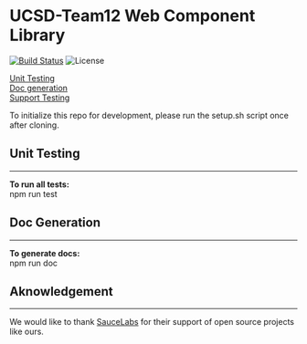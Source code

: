 # UCSD-Team12 Web Component Library

[![Build Status](https://travis-ci.com/ucsd-cse112/hello-world-component.svg?token=X6tJshpf7AyWKnGHNntd&branch=master)](https://travis-ci.com/ucsd-cse112/hello-world-component)
![License](https://img.shields.io/badge/License-MIT-yellow.svg)

[Unit Testing](#unit_test)  
[Doc generation](#unit_test)  
[Support Testing](#unit_test)  


To initialize this repo for development, please run the setup.sh script once
after cloning.


## Unit Testing <a name="unit_test"></a>
----------------
**To run all tests:**  
npm run test

## Doc Generation
----------------
**To generate docs:**  
npm run doc

## Aknowledgement
----------------
We would like to thank [SauceLabs](https://saucelabs.com) for their support of open source projects like ours.
